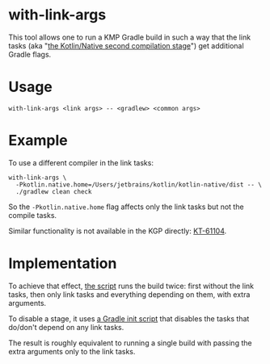# with-link-args
This tool allows one to run a KMP Gradle build in such a way that the link
tasks (aka 
"[the Kotlin/Native second compilation stage](../../../docs/native/compilation-model.md)")
get additional Gradle flags.

# Usage
```shell
with-link-args <link args> -- <gradlew> <common args>
```

# Example
To use a different compiler in the link tasks:
```shell
with-link-args \
  -Pkotlin.native.home=/Users/jetbrains/kotlin/kotlin-native/dist -- \
  ./gradlew clean check
```
So the `-Pkotlin.native.home` flag affects only the link tasks but not the
compile tasks.

Similar functionality is not available in the KGP directly:
[KT-61104](https://youtrack.jetbrains.com/issue/KT-61104).

# Implementation
To achieve that effect, [the script](with-link-args) runs the build twice:
first without the link tasks, then only link tasks and everything depending on
them, with extra arguments.

To disable a stage, it uses [a Gradle init script](disable-stage.init.gradle.kts)
that disables the tasks that do/don't depend on any link tasks.

The result is roughly equivalent to running a single build with passing the extra
arguments only to the link tasks.